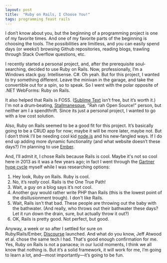 ```yaml
---
layout: post
title:  "Ruby on Rails, I Choose You!"
tags: programming feast rails
---
```


I don’t know about you, but the beginning of a programming project is one of my favorite times. And one of my favorite parts of the beginning is 
choosing the tools. The possibilities are limitless, and you can easily spend days (or weeks!) browsing Github repositories, reading blogs, 
trawling through Stack Overflow questions, etc.

I recently started a personal project, and, after the prerequisite soul‐searching, decided to use Ruby on Rails. Now, professionally, I’m a 
Windows stack guy. Intellisense. C#. Oh yeah. But for this project, I wanted to try something different. Leave the minivan in the garage, and 
take the convertible out for a spin, so to speak. So I went with the polar opposite of .NET WebForms: Ruby on Rails.

It also helped that Rails is FOSS. ([Sublime Text](http://www.sublimetext.com/) isn’t free, but it’s worth it.) I'm not a drum‐beating, 
[Stallmanesque](https://en.wikipedia.org/wiki/Richard_Stallman), "Rah rah Open Source!" person, but neither am I a spendthrift. Since its just 
a personal project, I wanted to go with a low cost solution.

Also, Ruby on Rails seemed to be a good fit for this project. It’s basically going to be a CRUD app for now; maybe it will be more later, maybe not. 
But I don’t think I’ll be needing cool kid [node.js](http://nodejs.org/) and his new‐fangled ways. If I do end up adding more dynamic functionality 
(and what website doesn’t these days?) I’m planning to use [Ember](http://emberjs.com/).

And, I’ll admit it, I chose Rails because Rails is cool. Maybe it's not so cool here in 2013 as it was a few years ago; in fact I went through the 
[Gartner hype cycle](https://en.wikipedia.org/wiki/Hype_cycle) myself while I was researching options:

1. Hey look, Ruby on Rails. Ruby is cool.
2. No, it’s *really* cool. Rails is the One True Path!
3. Wait, a guy on a blog says it’s not cool.
4. Another guy would rather write PHP than Rails (this is the lowest point of the disillusionment trough). I don't like Rails.
5. Wait, Rails isn't that bad. These people are throwing out the baby with the bathwater. (And really, who throws out their bathwater these days? Let 
it run down the drain, sure, but actually throw it out?)
6. OK, Rails is pretty good. Not perfect, but good.


Anyway, a week or so after I settled for sure on Ruby/Rails/Ember, [Discourse](http://www.discourse.org/) launched. And what do you know, Jeff Atwood 
et al. chose the same tech I had. That's good enough confirmation for me. Yes, Ruby on Rails is not a panacea; in our lucid moments, I think we all 
know that nothing is. But it’s a solid framework, it will work for me, I’m going to learn a lot, and—most importantly—it’s going to be fun.